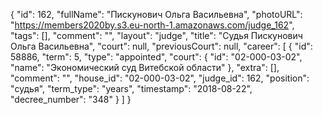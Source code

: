 {
    "id": 162,
    "fullName": "Пискунович Ольга Васильевна",
    "photoURL": "https://members2020by.s3.eu-north-1.amazonaws.com/judge_162",
    "tags": [],
    "comment": "",
    "layout": "judge",
    "title": "Судья Пискунович Ольга Васильевна",
    "court": null,
    "previousCourt": null,
    "career": [
        {
            "id": 58886,
            "term": 5,
            "type": "appointed",
            "court": {
                "id": "02-000-03-02",
                "name": "Экономический суд Витебской области"
            },
            "extra": [],
            "comment": "",
            "house_id": "02-000-03-02",
            "judge_id": 162,
            "position": "судья",
            "term_type": "years",
            "timestamp": "2018-08-22",
            "decree_number": "348"
        }
    ]
}